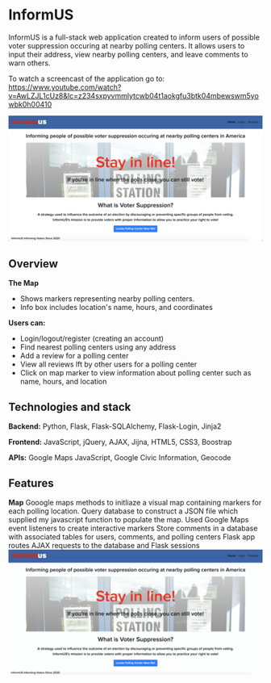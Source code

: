 # InformUS
InformUS is a full-stack web application created to inform users of possible voter suppression occuring at nearby polling centers. It allows users to input their address, view nearby polling centers, and leave comments to warn others. 

To watch a screencast of the application go to: 
https://www.youtube.com/watch?v=AwLZJL1cUz8&lc=z234sxpyvmmlytcwb04t1aokgfu3btk04mbewswm5yowbk0h00410

![](readme-imgs/homepage.png)

## Overview
**The Map**
* Shows markers representing nearby polling centers.
* Info box includes location's name, hours, and coordinates

**Users can:**
* Login/logout/register (creating an account)
* Find nearest polling centers using any address
* Add a review for a polling center
* View all reviews lft by other users for a polling center
* Click on map marker to view information about polling center such as name, hours, and location

## Technologies and stack
**Backend:**
Python, Flask, Flask-SQLAlchemy, Flask-Login, Jinja2

**Frontend:**
JavaScript, jQuery, AJAX, Jijna, HTML5, CSS3, Boostrap

**APIs:**
Google Maps JavaScript, Google Civic Information, Geocode

## Features
**Map**
Gooogle maps methods to initliaze a visual map containing markers for each polling location.
Query database to construct a JSON file which supplied my javascript function to populate the map. 
Used Google Maps event listeners to create interactive markers
Store comments in a database with associated tables for users, comments, and polling centers
Flask app routes AJAX requests to the database and Flask sessions
![](readme-imgs/map.gif)

